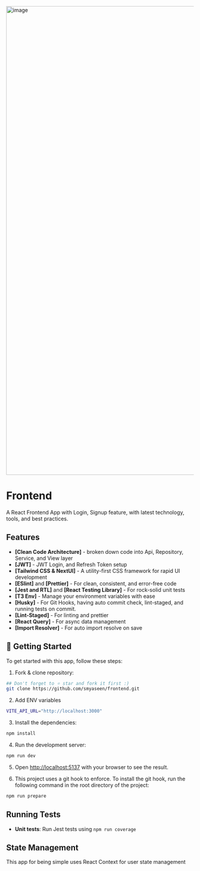 <img width="1258" alt="image" src="https://github.com/smyaseen/frontend/assets/37702376/6337931f-1556-493c-89aa-29a0d44cbc19">

# Frontend



A React Frontend App with Login, Signup feature, with latest technology, tools, and best practices.

## Features

- **[Clean Code Architecture]** - broken down code into Api, Repository, Service, and View layer
- **[JWT]** - JWT Login, and Refresh Token setup
- **[Tailwind CSS & NextUI]** - A utility-first CSS framework for rapid UI development
- **[ESlint]** and **[Prettier]** - For clean, consistent, and error-free code
- **[Jest and RTL]** and **[React Testing Library]** - For rock-solid unit tests
- **[T3 Env]** - Manage your environment variables with ease
- **[Husky]** - For Git Hooks, having auto commit check, lint-staged, and running tests on commit.
- **[Lint-Staged]** - For linting and prettier
- **[React Query]** - For async data management
- **[Import Resolver]** - For auto import resolve on save


## 🎯 Getting Started

To get started with this app, follow these steps:

1. Fork & clone repository:

```bash
## Don't forget to ⭐ star and fork it first :)
git clone https://github.com/smyaseen/frontend.git
```

2. Add ENV variables

```bash
VITE_API_URL="http://localhost:3000"
```

3. Install the dependencies:

```bash
npm install
```

4. Run the development server:

```bash
npm run dev
```

5. Open [http://localhost:5137](http://localhost:5137) with your browser to see the result.

6. This project uses a git hook to enforce. To install the git hook, run the following command in the root directory of the project:

```sh
npm run prepare
```

## Running Tests

- **Unit tests**: Run Jest tests using `npm run coverage`

## State Management

This app for being simple uses React Context for user state management
